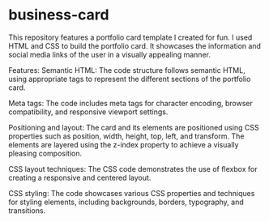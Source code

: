 # business-card
This repository features a portfolio card template I created for fun.  I used HTML and CSS to build the portfolio card. It showcases the information and social media links of the user in a visually appealing manner. 

Features:
Semantic HTML: The code structure follows semantic HTML, using appropriate tags to represent the different sections of the portfolio card.

Meta tags: The code includes meta tags for character encoding, browser compatibility, and responsive viewport settings.

Positioning and layout: The card and its elements are positioned using CSS properties such as position, width, height, top, left, and transform. The elements are layered using the z-index property to achieve a visually pleasing composition.

CSS layout techniques: The CSS code demonstrates the use of flexbox for creating a responsive and centered layout.

CSS styling: The code showcases various CSS properties and techniques for styling elements, including backgrounds, borders, typography, and transitions.
